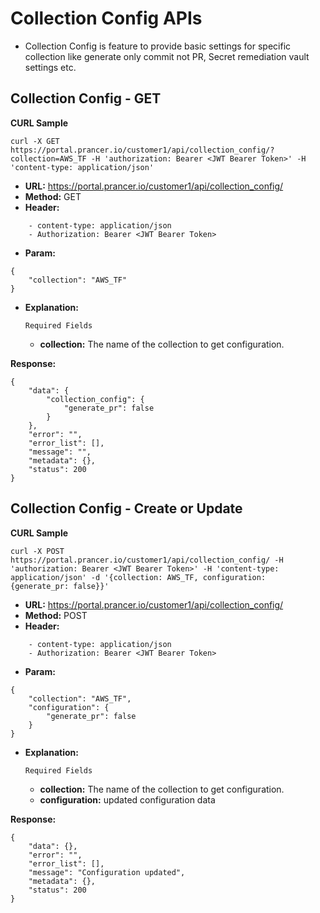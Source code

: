 **Collection Config APIs**
===

- Collection Config is feature to provide basic settings for specific collection like generate only commit not PR, Secret remediation vault settings etc.

**Collection Config - GET**
---

**CURL Sample**
```
curl -X GET https://portal.prancer.io/customer1/api/collection_config/?collection=AWS_TF -H 'authorization: Bearer <JWT Bearer Token>' -H 'content-type: application/json'
```

- **URL:** https://portal.prancer.io/customer1/api/collection_config/
- **Method:** GET
- **Header:**
```
    - content-type: application/json
    - Authorization: Bearer <JWT Bearer Token>
```
- **Param:**
```
{
	"collection": "AWS_TF"
}
```
- **Explanation:**

    `Required Fields`

    - **collection:** The name of the collection to get configuration.

 
**Response:**
```
{
    "data": {
        "collection_config": {
            "generate_pr": false
        }
    },
    "error": "",
    "error_list": [],
    "message": "",
    "metadata": {},
    "status": 200
}
```

**Collection Config - Create or Update**
---

**CURL Sample**
```
curl -X POST https://portal.prancer.io/customer1/api/collection_config/ -H 'authorization: Bearer <JWT Bearer Token>' -H 'content-type: application/json' -d '{collection: AWS_TF, configuration: {generate_pr: false}}'
```

- **URL:** https://portal.prancer.io/customer1/api/collection_config/
- **Method:** POST
- **Header:**
```
    - content-type: application/json
    - Authorization: Bearer <JWT Bearer Token>
```
- **Param:**
```
{
	"collection": "AWS_TF",
    "configuration": {
        "generate_pr": false
    }
}
```
- **Explanation:**

    `Required Fields`

    - **collection:** The name of the collection to get configuration.
    - **configuration:** updated configuration data

 
**Response:**
```
{
    "data": {},
    "error": "",
    "error_list": [],
    "message": "Configuration updated",
    "metadata": {},
    "status": 200
}
```
